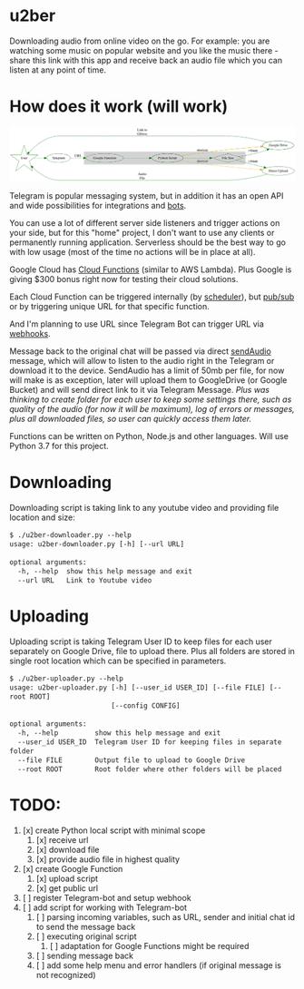# u2ber
Downloading audio from online video on the go. For example: you are watching some music on popular website and you like the music there - share this link with this app and receive back an audio file which you can listen at any point of time. 

# How does it work (will work)

![Diagram](diagram.svg)

Telegram is popular messaging system, but in addition it has an open API and wide possibilities for integrations and [bots](https://core.telegram.org/bots).

You can use a lot of different server side listeners and trigger actions on your side, but for this "home" project, I don't want to use any clients or permanently running application. Serverless should be the best way to go with low usage (most of the time no actions will be in place at all).

Google Cloud has [Cloud Functions](https://cloud.google.com/functions) (similar to AWS Lambda). Plus Google is giving $300 bonus right now for testing their cloud solutions.

Each Cloud Function can be triggered internally (by [scheduler](https://cloud.google.com/scheduler)), but [pub/sub](https://cloud.google.com/pubsub/docs) or by triggering unique URL for that specific function.

And I'm planning to use URL since Telegram Bot can trigger URL via [webhooks](https://core.telegram.org/bots/api#setwebhook).

Message back to the original chat will be passed via direct [sendAudio](https://core.telegram.org/bots/api#sendaudio) message, which will allow to listen to the audio right in the Telegram or download it to the device. SendAudio has a limit of 50mb per file, for now will make is as exception, later will upload them to GoogleDrive (or Google Bucket) and will send direct link to it via Telegram Message. _Plus was thinking to create folder for each user to keep some settings there, such as quality of the audio (for now it will be maximum), log of errors or messages, plus all downloaded files, so user can quickly access them later._ 

Functions can be written on Python, Node.js and other languages. Will use Python 3.7 for this project.

# Downloading

Downloading script is taking link to any youtube video and providing file location and size:
```
$ ./u2ber-downloader.py --help
usage: u2ber-downloader.py [-h] [--url URL]

optional arguments:
  -h, --help  show this help message and exit
  --url URL   Link to Youtube video
```

# Uploading

Uploading script is taking Telegram User ID to keep files for each user separately on Google Drive, file to upload there. Plus all folders are stored in single root location which can be specified in parameters.
```
$ ./u2ber-uploader.py --help
usage: u2ber-uploader.py [-h] [--user_id USER_ID] [--file FILE] [--root ROOT]
                         [--config CONFIG]

optional arguments:
  -h, --help         show this help message and exit
  --user_id USER_ID  Telegram User ID for keeping files in separate folder
  --file FILE        Output file to upload to Google Drive
  --root ROOT        Root folder where other folders will be placed
```

# TODO:
1. [x] create Python local script with minimal scope
    1. [x] receive url
    1. [x] download file
    1. [x] provide audio file in highest quality 
1. [x] create Google Function
    1. [x] upload script
    1. [x] get public url
1. [ ] register Telegram-bot and setup webhook
1. [ ] add script for working with Telegram-bot
    1. [ ] parsing incoming variables, such as URL, sender and initial chat id to send the message back
    1. [ ] executing original script
        1. [ ] adaptation for Google Functions might be required
    1. [ ] sending message back
    1. [ ] add some help menu and error handlers (if original message is not recognized) 
